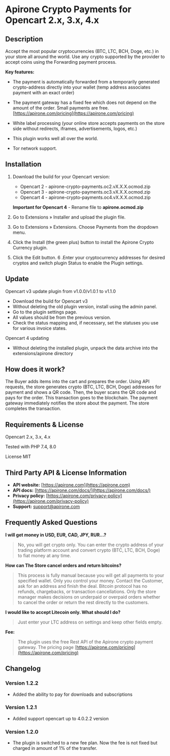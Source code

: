 # Apirone Crypto Payments for Opencart 2.x, 3.x, 4.x #

## Description ##

Accept the most popular cryptocurrencies (BTC, LTC, BCH, Doge, etc.) in your store all around the world. Use any crypto supported by the provider to accept coins using the Forwarding payment process.

**Key features:**

* The payment is automatically forwarded from a temporarily generated crypto-address directly into your wallet (temp address associates payment with an exact order)

* The payment gateway has a fixed fee which does not depend on the amount of the order. Small payments are free. [https://apirone.com/pricing](https://apirone.com/pricing)

* White label processing (your online store accepts payments on the store side without redirects, iframes, advertisements, logos, etc.)

* This plugin works well all over the world.

* Tor network support.

## Installation ##

1. Download the build for your Opencart version:
    - Opencart 2 - apirone-crypto-payments.oc2.vX.X.X.ocmod.zip
    - Opencart 3 - apirone-crypto-payments.oc3.vX.X.X.ocmod.zip
    - Opencart 4 - apirone-crypto-payments.oc4.vX.X.X.ocmod.zip

    **Important for Opencart 4** - Rename file to __apirone.ocmod.zip__
2. Go to Extensions » Installer and upload the plugin file.
3. Go to Extensions » Extensions. Choose Payments from the dropdown menu.
4. Click the Install (the green plus) button to install the Apirone Crypto Currency plugin.
5. Click the Edit button.
6 .Enter your cryptocurrency addresses for desired cryptos and switch plugin Status to enable the Plugin settings.

## Update ##

 Opencart v3 update plugin from v1.0.0/v1.0.1 to v1.1.0
- Download the build for Opencart v3 
- Without deleting the old plugin version, install using the admin panel.
- Go to the plugin settings page. 
- All values should be from the previous version. 
- Check the status mapping and, if necessary, set the statuses you use for various invoice states. 

Opencart 4 updating
- Without deleting the installed plugin, unpack the data archive into the extensions/apirone directory


## How does it work? ##

The Buyer adds items into the cart and prepares the order. Using API requests, the store generates crypto (BTC, LTC, BCH, Doge) addresses for payment and shows a QR code. Then, the buyer scans the QR code and pays for the order. This transaction goes to the blockchain. The payment gateway immediately notifies the store about the payment. The store completes the transaction.

## Requirements & License ##

Opencart 2.x, 3.x, 4.x


Tested with PHP 7.4, 8.0

License MIT

## Third Party API & License Information ##

* **API website:** [https://apirone.com](https://apirone.com)
* **API docs:** [https://apirone.com/docs/](https://apirone.com/docs/)
* **Privacy policy:** [https://apirone.com/privacy-policy](https://apirone.com/privacy-policy)
* **Support:** <support@apirone.com>

## Frequently Asked Questions ##

**I will get money in USD, EUR, CAD, JPY, RUR...?**

> No, you will get crypto only. You can enter the crypto address of your trading platform account and convert crypto (BTC, LTC, BCH, Doge) to fiat money at any time.

**How can The Store cancel orders and return bitcoins?**

> This process is fully manual because you will get all payments to your specified wallet. Only you control your money. Contact the Customer, ask for an address and finish the deal. Bitcoin protocol has no refunds, chargebacks, or transaction cancellations. Only the store manager makes decisions on underpaid or overpaid orders whether to cancel the order or return the rest directly to the customers.

**I would like to accept Litecoin only. What should I do?**

> Just enter your LTC address on settings and keep other fields empty.

**Fee:**

>The plugin uses the free Rest API of the Apirone crypto payment gateway. The pricing page [https://apirone.com/pricing](https://apirone.com/pricing)

## Changelog ##

### Version 1.2.2 ###

* Added the ability to pay for downloads and subscriptions

### Version 1.2.1 ###

* Added support opencart up to 4.0.2.2 version

### Version 1.2.0 ###

* The plugin is switched to a new fee plan.
  Now the fee is not fixed but charged in amount of 1% of the transfer.
